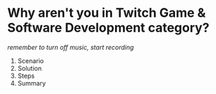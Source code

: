 # Why aren't you in Twitch Game & Software Development category?

*remember to turn off music, start recording*

1. Scenario
2. Solution
3. Steps
4. Summary

